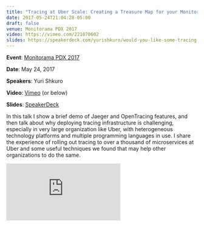 ```yaml
---
title: "Tracing at Uber Scale: Creating a Treasure Map for your Monitoring Data"
date: 2017-05-24T21:04:28-05:00
draft: false
venue: Monitorama PDX 2017
video: https://vimeo.com/221070602
slides: https://speakerdeck.com/yurishkuro/would-you-like-some-tracing-with-your-monitoring
---
```


**Event**: [Monitorama PDX 2017](http://monitorama.com/2017/pdx.html#schedule)

**Date**: May 24, 2017

**Speakers**: Yuri Shkuro

**Video**: [Vimeo](https://vimeo.com/221070602) (or below)

**Slides**: [SpeakerDeck](https://speakerdeck.com/yurishkuro/would-you-like-some-tracing-with-your-monitoring)

In this talk I show a brief demo of Jaeger and OpenTracing features, and then talk about why deploying tracing infrastructure is challenging, especially in very large organization like Uber, with heterogeneous technology platforms and multiple programming languages in use. I share the experience of rolling out tracing to over a thousand of microservices at Uber and some useful techniques we found that may help other organizations to do the same.

<div class="video-container">
<iframe src="https://player.vimeo.com/video/221070602?portrait=0" frameborder="0" webkitallowfullscreen mozallowfullscreen allowfullscreen></iframe>
</div>
